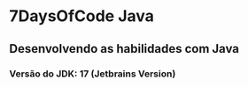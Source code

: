 # 7DaysOfCode Java
## Desenvolvendo as habilidades com Java


### Versão do JDK: 17 (Jetbrains Version)